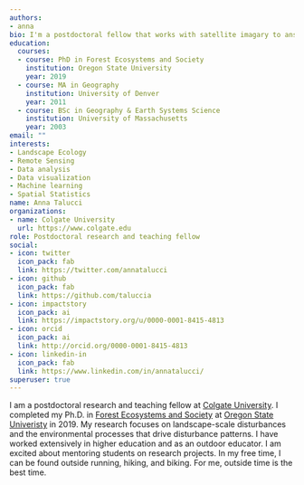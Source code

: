 ```yaml
---
authors:
- anna
bio: I'm a postdoctoral fellow that works with satellite imagary to answer ressearch questions about landscape and disturbance ecology.
education:
  courses:
  - course: PhD in Forest Ecosystems and Society
    institution: Oregon State University
    year: 2019
  - course: MA in Geography
    institution: University of Denver
    year: 2011
  - course: BSc in Geography & Earth Systems Science
    institution: University of Massachusetts
    year: 2003
email: ""
interests:
- Landscape Ecology
- Remote Sensing
- Data analysis
- Data visualization
- Machine learning
- Spatial Statistics
name: Anna Talucci
organizations:
- name: Colgate University
  url: https://www.colgate.edu
role: Postdoctoral research and teaching fellow
social:
- icon: twitter
  icon_pack: fab
  link: https://twitter.com/annatalucci
- icon: github
  icon_pack: fab
  link: https://github.com/taluccia
- icon: impactstory
  icon_pack: ai
  link: https://impactstory.org/u/0000-0001-8415-4813
- icon: orcid
  icon_pack: ai
  link: http://orcid.org/0000-0001-8415-4813
- icon: linkedin-in
  icon_pack: fab
  link: https://www.linkedin.com/in/annatalucci/
superuser: true
---
```


I am a postdoctoral research and teaching fellow at [Colgate University](https://www.colgate.edu/). I completed my Ph.D. in [Forest Ecosystems and Society](https://fes.forestry.oregonstate.edu/) at [Oregon State Univeristy](https://oregonstate.edu/) in 2019. My research focuses on landscape-scale disturbances and the environmental processes that drive disturbance patterns. I have worked extensively in higher education and as an outdoor educator. I am excited about mentoring students on research projects. In my free time, I can be found outside running, hiking, and biking. For me, outside time is the best time. 


